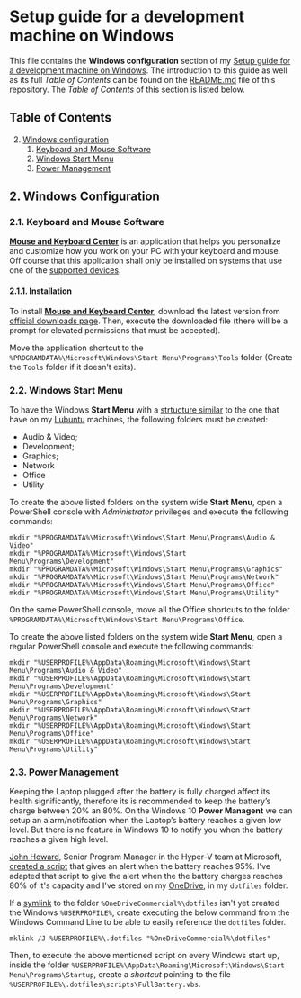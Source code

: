 # Setup guide for a development machine on Windows

This file contains the **Windows configuration** section of my [Setup guide for a development machine on Windows](https://github.com/EnduranceCode/windows-development-machine). The introduction to this guide as well as its full *Table of Contents* can be found on the [README.md](./README.md) file of this repository. The *Table of Contents* of this section is listed below.

## Table of Contents

2. [Windows configuration](#2-windows-configuration)
    1. [Keyboard and Mouse Software](#21-keyboard-and-mouse-software)
    2. [Windows Start Menu](#22-windows-start-menu)
    3. [Power Management](#23-power-management)

## 2. Windows Configuration

### 2.1. Keyboard and Mouse Software

[**Mouse and Keyboard Center**](https://support.microsoft.com/topic/mouse-and-keyboard-center-download-f5b10905-7887-eedb-2f1c-d0737a36a3b2) is an application that helps you personalize and customize how you work on your PC with your keyboard and mouse. Off course that this application shall only be installed on systems that use one of the [supported devices](https://support.microsoft.com/en-us/topic/which-devices-are-supported-by-microsoft-mouse-and-keyboard-center-61ac6d03-9cc1-d7c6-ca9b-c9c8ce4cb303).

#### 2.1.1. Installation

To install [**Mouse and Keyboard Center**](https://support.microsoft.com/topic/mouse-and-keyboard-center-download-f5b10905-7887-eedb-2f1c-d0737a36a3b2), download the latest version from [official downloads page](https://support.microsoft.com/topic/mouse-and-keyboard-center-download-f5b10905-7887-eedb-2f1c-d0737a36a3b2). Then, execute the downloaded file (there will be a prompt for elevated permissions that must be accepted).

Move the application shortcut to the `%PROGRAMDATA%\Microsoft\Windows\Start Menu\Programs\Tools` folder (Create the `Tools` folder if it doesn't exits).

### 2.2. Windows Start Menu

To have the Windows **Start Menu** with a [strtucture similar](https://specifications.freedesktop.org/menu-spec/latest/apa.html) to the one that have on my [Lubuntu](https://lubuntu.me) machines, the following folders must be created:

+ Audio & Video;
+ Development;
+ Graphics;
+ Network
+ Office
+ Utility

To create the above listed folders on the system wide **Start Menu**, open a PowerShell console with *Administrator* privileges and execute the following commands:

    mkdir "%PROGRAMDATA%\Microsoft\Windows\Start Menu\Programs\Audio & Video"
    mkdir "%PROGRAMDATA%\Microsoft\Windows\Start Menu\Programs\Development"
    mkdir "%PROGRAMDATA%\Microsoft\Windows\Start Menu\Programs\Graphics"
    mkdir "%PROGRAMDATA%\Microsoft\Windows\Start Menu\Programs\Network"
    mkdir "%PROGRAMDATA%\Microsoft\Windows\Start Menu\Programs\Office"
    mkdir "%PROGRAMDATA%\Microsoft\Windows\Start Menu\Programs\Utility"

On the same PowerShell console, move all the Office shortcuts to the folder `%PROGRAMDATA%\Microsoft\Windows\Start Menu\Programs\Office`.

To create the above listed folders on the system wide **Start Menu**, open a regular PowerShell console and execute the following commands:

    mkdir "%USERPROFILE%\AppData\Roaming\Microsoft\Windows\Start Menu\Programs\Audio & Video"
    mkdir "%USERPROFILE%\AppData\Roaming\Microsoft\Windows\Start Menu\Programs\Development"
    mkdir "%USERPROFILE%\AppData\Roaming\Microsoft\Windows\Start Menu\Programs\Graphics"
    mkdir "%USERPROFILE%\AppData\Roaming\Microsoft\Windows\Start Menu\Programs\Network"
    mkdir "%USERPROFILE%\AppData\Roaming\Microsoft\Windows\Start Menu\Programs\Office"
    mkdir "%USERPROFILE%\AppData\Roaming\Microsoft\Windows\Start Menu\Programs\Utility"

### 2.3. Power Management

Keeping the Laptop plugged after the battery is fully charged affect its health significantly, therefore its is recommended to keep the battery’s charge between 20% an 80%. On the Windows 10 **Power Managent** we can setup an alarm/notifcation when the Laptop’s battery reaches a given low level. But there is no feature in Windows 10 to notify you when the battery reaches a given high level.

[John Howard](https://learn.microsoft.com/pt-pt/archive/blogs/jhoward/), Senior Program Manager in the Hyper-V team at Microsoft, [created a script](https://learn.microsoft.com/pt-pt/archive/blogs/jhoward/get-an-alert-when-my-battery-reaches-95) that gives an alert when the battery reaches 95%. I've adapted that script to give the alert when the the battery charges reaches 80% of it's capacity and I've stored on my [OneDrive](https://www.microsoft.com/microsoft-365/onedrive/online-cloud-storage), in my `dotfiles` folder.

If a [symlink](https://www.howtogeek.com/16226/complete-guide-to-symbolic-links-symlinks-on-windows-or-linux/) to the folder `%OneDriveCommercial%\dotfiles` isn't yet created the Windows `%USERPROFILE%`, create executing the below command from the Windows Command Line to be able to easily reference the `dotfiles` folder.

    mklink /J %USERPROFILE%\.dotfiles "%OneDriveCommercial%\dotfiles"

Then, to execute the above mentioned script on every Windows start up, inside the folder `%USERPROFILE%\AppData\Roaming\Microsoft\Windows\Start Menu\Programs\Startup`, create a *shortcut* pointing to the file `%USERPROFILE%\.dotfiles\scripts\FullBattery.vbs`.
